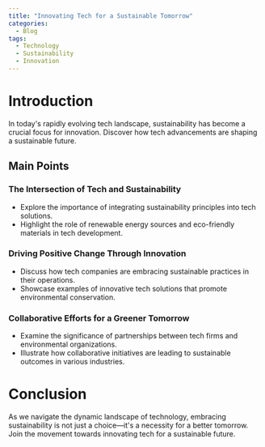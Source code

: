 ```yaml
---
title: "Innovating Tech for a Sustainable Tomorrow"
categories:
  - Blog
tags:
  - Technology
  - Sustainability
  - Innovation
---
```


# Introduction
In today's rapidly evolving tech landscape, sustainability has become a crucial focus for innovation. Discover how tech advancements are shaping a sustainable future.

## Main Points
### The Intersection of Tech and Sustainability
- Explore the importance of integrating sustainability principles into tech solutions.
- Highlight the role of renewable energy sources and eco-friendly materials in tech development.

### Driving Positive Change Through Innovation
- Discuss how tech companies are embracing sustainable practices in their operations.
- Showcase examples of innovative tech solutions that promote environmental conservation.

### Collaborative Efforts for a Greener Tomorrow
- Examine the significance of partnerships between tech firms and environmental organizations.
- Illustrate how collaborative initiatives are leading to sustainable outcomes in various industries.

# Conclusion
As we navigate the dynamic landscape of technology, embracing sustainability is not just a choice—it's a necessity for a better tomorrow. Join the movement towards innovating tech for a sustainable future.